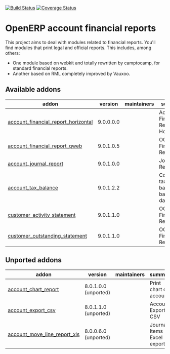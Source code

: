 [![Build Status](https://travis-ci.org/OCA/account-financial-reporting.svg?branch=9.0)](https://travis-ci.org/OCA/account-financial-reporting)
[![Coverage Status](https://coveralls.io/repos/OCA/account-financial-reporting/badge.png?branch=9.0)](https://coveralls.io/r/OCA/account-financial-reporting?branch=9.0)

OpenERP account financial reports
=================================

This project aims to deal with modules related to financial reports. You'll 
find modules that print legal and official reports. This includes, among 
others:

* One module based on webkit and totally rewritten by camptocamp, for standard
  financial reports.
* Another based on RML completely improved by Vauxoo.


[//]: # (addons)

Available addons
----------------
addon | version | maintainers | summary
--- | --- | --- | ---
[account_financial_report_horizontal](account_financial_report_horizontal/) | 9.0.0.0.0 |  | Accounting Financial Reports Horizontal
[account_financial_report_qweb](account_financial_report_qweb/) | 9.0.1.0.5 |  | OCA Financial Reports
[account_journal_report](account_journal_report/) | 9.0.1.0.0 |  | Journal Report
[account_tax_balance](account_tax_balance/) | 9.0.1.2.2 |  | Compute tax balances based on date range
[customer_activity_statement](customer_activity_statement/) | 9.0.1.1.0 |  | OCA Financial Reports
[customer_outstanding_statement](customer_outstanding_statement/) | 9.0.1.1.0 |  | OCA Financial Reports


Unported addons
---------------
addon | version | maintainers | summary
--- | --- | --- | ---
[account_chart_report](account_chart_report/) | 8.0.1.0.0 (unported) |  | Print chart of accounts
[account_export_csv](account_export_csv/) | 8.0.1.1.0 (unported) |  | Account Export CSV
[account_move_line_report_xls](account_move_line_report_xls/) | 8.0.0.6.0 (unported) |  | Journal Items Excel export

[//]: # (end addons)

